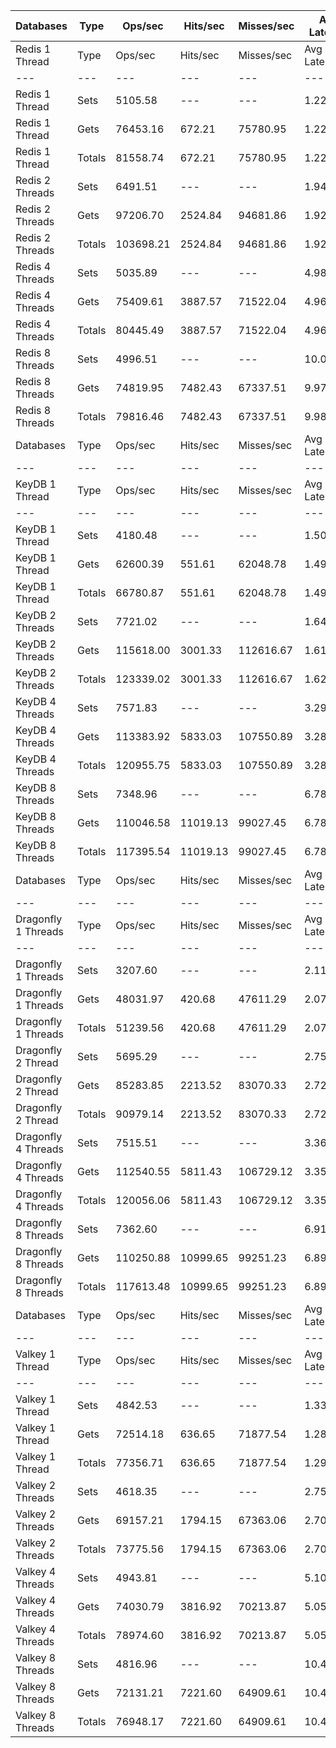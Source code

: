 | Databases | Type | Ops/sec | Hits/sec | Misses/sec | Avg Latency | p50 Latency | p99 Latency | p99.9 Latency | KB/sec |
| --- | --- | --- | --- | --- | --- | --- | --- | --- | --- |
| Redis 1 Thread | Type | Ops/sec | Hits/sec | Misses/sec | Avg Latency | p50 Latency | p99 Latency | p99.9 Latency | KB/sec |
| --- | --- | --- | --- | --- | --- | --- | --- | --- | --- |
Redis 1 Thread | Sets | 5105.58 | --- | --- | 1.22811 | 1.21500 | 2.25500 | 5.40700 | 2791.31 |
Redis 1 Thread | Gets | 76453.16 | 672.21 | 75780.95 | 1.22588 | 1.21500 | 2.25500 | 5.15100 | 3312.66 |
Redis 1 Thread | Totals | 81558.74 | 672.21 | 75780.95 | 1.22602 | 1.21500 | 2.25500 | 5.15100 | 6103.98 |
Redis 2 Threads | Sets | 6491.51 | --- | --- | 1.94329 | 1.91100 | 3.18300 | 10.04700 | 3549.04 |
Redis 2 Threads | Gets | 97206.70 | 2524.84 | 94681.86 | 1.92795 | 1.89500 | 3.10300 | 9.72700 | 5051.90 |
Redis 2 Threads | Totals | 103698.21 | 2524.84 | 94681.86 | 1.92891 | 1.90300 | 3.10300 | 9.72700 | 8600.93 |
Redis 4 Threads | Sets | 5035.89 | --- | --- | 4.98274 | 4.95900 | 8.31900 | 16.25500 | 2753.22 |
Redis 4 Threads | Gets | 75409.61 | 3887.57 | 71522.04 | 4.96321 | 4.92700 | 8.31900 | 16.51100 | 4889.19 |
Redis 4 Threads | Totals | 80445.49 | 3887.57 | 71522.04 | 4.96443 | 4.92700 | 8.31900 | 16.51100 | 7642.42 |
Redis 8 Threads | Sets | 4996.51 | --- | --- | 10.00202 | 9.79100 | 20.73500 | 45.31100 | 2731.69 |
Redis 8 Threads | Gets | 74819.95 | 7482.43 | 67337.51 | 9.97990 | 9.79100 | 20.99100 | 44.03100 | 6674.21 |
Redis 8 Threads | Totals | 79816.46 | 7482.43 | 67337.51 | 9.98128 | 9.79100 | 20.86300 | 44.28700 | 9405.91 |
| Databases | Type | Ops/sec | Hits/sec | Misses/sec | Avg Latency | p50 Latency | p99 Latency | p99.9 Latency | KB/sec |
| --- | --- | --- | --- | --- | --- | --- | --- | --- | --- |
| KeyDB 1 Thread | Type | Ops/sec | Hits/sec | Misses/sec | Avg Latency | p50 Latency | p99 Latency | p99.9 Latency | KB/sec |
| --- | --- | --- | --- | --- | --- | --- | --- | --- | --- |
KeyDB 1 Thread | Sets | 4180.48 | --- | --- | 1.50709 | 1.51100 | 2.36700 | 5.40700 | 2285.55 |
KeyDB 1 Thread | Gets | 62600.39 | 551.61 | 62048.78 | 1.49655 | 1.50300 | 2.28700 | 5.85500 | 2713.04 |
KeyDB 1 Thread | Totals | 66780.87 | 551.61 | 62048.78 | 1.49721 | 1.50300 | 2.28700 | 5.82300 | 4998.58 |
KeyDB 2 Threads | Sets | 7721.02 | --- | --- | 1.64088 | 1.51100 | 4.15900 | 10.36700 | 4221.24 |
KeyDB 2 Threads | Gets | 115618.00 | 3001.33 | 112616.67 | 1.61866 | 1.51100 | 3.72700 | 9.79100 | 6007.88 |
KeyDB 2 Threads | Totals | 123339.02 | 3001.33 | 112616.67 | 1.62005 | 1.51100 | 3.74300 | 9.85500 | 10229.11 |
KeyDB 4 Threads | Sets | 7571.83 | --- | --- | 3.29827 | 3.18300 | 7.48700 | 16.19100 | 4139.68 |
KeyDB 4 Threads | Gets | 113383.92 | 5833.03 | 107550.89 | 3.28874 | 3.18300 | 7.48700 | 16.38300 | 7345.12 |
KeyDB 4 Threads | Totals | 120955.75 | 5833.03 | 107550.89 | 3.28933 | 3.18300 | 7.48700 | 16.38300 | 11484.79 |
KeyDB 8 Threads | Sets | 7348.96 | --- | --- | 6.78570 | 6.43100 | 16.89500 | 48.89500 | 4017.83 |
KeyDB 8 Threads | Gets | 110046.58 | 11019.13 | 99027.45 | 6.78014 | 6.43100 | 16.76700 | 48.38300 | 9823.51 |
KeyDB 8 Threads | Totals | 117395.54 | 11019.13 | 99027.45 | 6.78048 | 6.43100 | 16.76700 | 48.63900 | 13841.34 |
| Databases | Type | Ops/sec | Hits/sec | Misses/sec | Avg Latency | p50 Latency | p99 Latency | p99.9 Latency | KB/sec |
| --- | --- | --- | --- | --- | --- | --- | --- | --- | --- |
| Dragonfly 1 Threads | Type | Ops/sec | Hits/sec | Misses/sec | Avg Latency | p50 Latency | p99 Latency | p99.9 Latency | KB/sec |
| --- | --- | --- | --- | --- | --- | --- | --- | --- | --- |
Dragonfly 1 Threads | Sets | 3207.60 | --- | --- | 2.11948 | 1.84700 | 4.63900 | 17.53500 | 1753.65 |
Dragonfly 1 Threads | Gets | 48031.97 | 420.68 | 47611.29 | 2.07436 | 1.83900 | 4.54300 | 8.44700 | 2080.37 |
Dragonfly 1 Threads | Totals | 51239.56 | 420.68 | 47611.29 | 2.07718 | 1.83900 | 4.54300 | 8.83100 | 3834.02 |
Dragonfly 2 Thread | Sets | 5695.29 | --- | --- | 2.75743 | 2.70300 | 7.77500 | 17.79100 | 3113.73 |
Dragonfly 2 Thread | Gets | 85283.85 | 2213.52 | 83070.33 | 2.72403 | 2.68700 | 7.39100 | 13.95100 | 4431.44 |
Dragonfly 2 Thread | Totals | 90979.14 | 2213.52 | 83070.33 | 2.72612 | 2.68700 | 7.39100 | 14.39900 | 7545.17 |
Dragonfly 4 Threads | Sets | 7515.51 | --- | --- | 3.36483 | 3.48700 | 8.25500 | 17.53500 | 4108.89 |
Dragonfly 4 Threads | Gets | 112540.55 | 5811.43 | 106729.12 | 3.35122 | 3.47100 | 8.09500 | 17.27900 | 7301.44 |
Dragonfly 4 Threads | Totals | 120056.06 | 5811.43 | 106729.12 | 3.35208 | 3.47100 | 8.09500 | 17.27900 | 11410.33 |
Dragonfly 8 Threads | Sets | 7362.60 | --- | --- | 6.91166 | 6.49500 | 21.24700 | 55.80700 | 4025.29 |
Dragonfly 8 Threads | Gets | 110250.88 | 10999.65 | 99251.23 | 6.89455 | 6.49500 | 21.50300 | 56.83100 | 9821.67 |
Dragonfly 8 Threads | Totals | 117613.48 | 10999.65 | 99251.23 | 6.89562 | 6.49500 | 21.50300 | 56.57500 | 13846.95 |
| Databases | Type | Ops/sec | Hits/sec | Misses/sec | Avg Latency | p50 Latency | p99 Latency | p99.9 Latency | KB/sec |
| --- | --- | --- | --- | --- | --- | --- | --- | --- | --- |
| Valkey 1 Thread | Type | Ops/sec | Hits/sec | Misses/sec | Avg Latency | p50 Latency | p99 Latency | p99.9 Latency | KB/sec |
| --- | --- | --- | --- | --- | --- | --- | --- | --- | --- |
Valkey 1 Thread | Sets | 4842.53 | --- | --- | 1.33890 | 1.23100 | 2.25500 | 15.74300 | 2647.50 |
Valkey 1 Thread | Gets | 72514.18 | 636.65 | 71877.54 | 1.28957 | 1.23100 | 2.12700 | 4.99100 | 3141.52 |
Valkey 1 Thread | Totals | 77356.71 | 636.65 | 71877.54 | 1.29266 | 1.23100 | 2.14300 | 5.50300 | 5789.02 |
Valkey 2 Threads | Sets | 4618.35 | --- | --- | 2.75195 | 2.49500 | 6.81500 | 15.29500 | 2524.94 |
Valkey 2 Threads | Gets | 69157.21 | 1794.15 | 67363.06 | 2.70340 | 2.49500 | 6.46300 | 12.09500 | 3593.07 |
Valkey 2 Threads | Totals | 73775.56 | 1794.15 | 67363.06 | 2.70644 | 2.49500 | 6.46300 | 12.60700 | 6118.01 |
Valkey 4 Threads | Sets | 4943.81 | --- | --- | 5.10714 | 5.05500 | 8.89500 | 20.47900 | 2702.88 |
Valkey 4 Threads | Gets | 74030.79 | 3816.92 | 70213.87 | 5.05467 | 5.05500 | 7.64700 | 18.43100 | 4800.01 |
Valkey 4 Threads | Totals | 78974.60 | 3816.92 | 70213.87 | 5.05796 | 5.05500 | 7.71100 | 18.55900 | 7502.90 |
Valkey 8 Threads | Sets | 4816.96 | --- | --- | 10.49256 | 10.36700 | 27.00700 | 49.40700 | 2633.53 |
Valkey 8 Threads | Gets | 72131.21 | 7221.60 | 64909.61 | 10.42212 | 10.30300 | 25.34300 | 49.40700 | 6438.42 |
Valkey 8 Threads | Totals | 76948.17 | 7221.60 | 64909.61 | 10.42653 | 10.30300 | 25.47100 | 49.40700 | 9071.95 |
